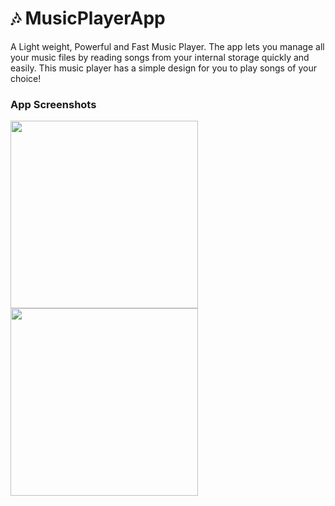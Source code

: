 # 🎶 MusicPlayerApp

A Light weight, Powerful and Fast Music Player. The app lets you manage all your music files by reading songs from your internal storage quickly and easily. This music player has a simple design for you to play songs of your choice!
### App Screenshots

<img src="https://user-images.githubusercontent.com/57716055/119344640-861bbf80-bcb5-11eb-8874-22a802fd8b00.jpg" width ="300"/>  <img src="https://user-images.githubusercontent.com/57716055/119344773-aba8c900-bcb5-11eb-9326-a823d1022e00.jpg" width="300"/>
